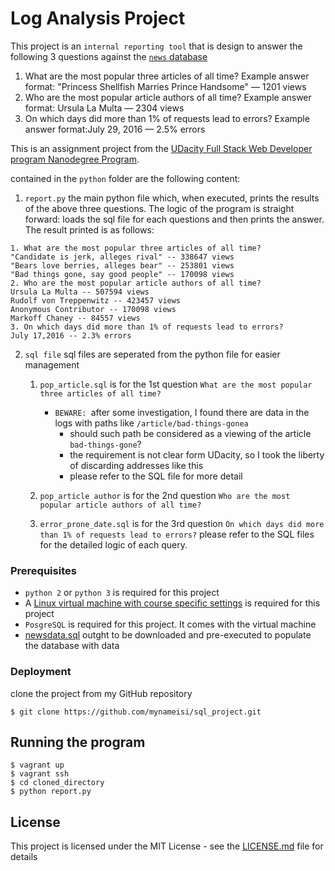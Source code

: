 # Log Analysis Project
This project is an `internal reporting tool` that is design to answer the following 3 questions against the [`news` database](https://d17h27t6h515a5.cloudfront.net/topher/2016/August/57b5f748_newsdata/newsdata.zip)
1. What are the most popular three articles of all time?
	 Example answer format: "Princess Shellfish Marries Prince Handsome" — 1201 views
2. Who are the most popular article authors of all time?
	 Example answer format: Ursula La Multa — 2304 views
3. On which days did more than 1% of requests lead to errors?
	 Example answer format:July 29, 2016 — 2.5% errors

This is an assignment project from the [UDacity Full Stack Web Developer program Nanodegree Program](https://www.udacity.com/course/full-stack-web-developer-nanodegree--nd004).

contained in the `python` folder are the following content:
1. `report.py` the main python file which, when executed, prints the results of the above three questions.
The logic of the program is straight forward: loads the sql file for each questions and then prints the answer.
The result printed is as follows:
```
1. What are the most popular three articles of all time?
"Candidate is jerk, alleges rival" -- 338647 views
"Bears love berries, alleges bear" -- 253801 views
"Bad things gone, say good people" -- 170098 views
2. Who are the most popular article authors of all time?
Ursula La Multa -- 507594 views
Rudolf von Treppenwitz -- 423457 views
Anonymous Contributor -- 170098 views
Markoff Chaney -- 84557 views
3. On which days did more than 1% of requests lead to errors?
July 17,2016 -- 2.3% errors
```
2. `sql file` sql files are seperated from the python file for easier management
   1. `pop_article.sql` is for the 1st question `What are the most popular three articles of all time?`
	    - `BEWARE: `after some investigation, I found there are data in the logs with paths like `/article/bad-things-gonea`
			- should such path be considered as a viewing of the article `bad-things-gone`?
			- the requirement is not clear form UDacity, so I took the liberty of discarding addresses like this
			- please refer to the SQL file for more detail

	 2. `pop_article author` is for the 2nd question `Who are the most popular article authors of all time?`
	 3. `error_prone_date.sql` is for the 3rd question `On which days did more than 1% of requests lead to errors?`
please refer to the SQL files for the detailed logic of each query.

### Prerequisites

- `python 2` or `python 3` is required for this project
- A [Linux virtual machine with course specific settings](https://classroom.udacity.com/nanodegrees/nd004-mena/parts/a8609286-c119-4bc5-b9c9-2a3828080114/modules/56f0f4c7-d611-4949-b8d5-e1b9df12d95f/lessons/e168714c-3584-4569-bd1f-3d623c07b0ac/concepts/14c72fe3-e3fe-4959-9c4b-467cf5b7c3a0) is required for this project
- `PosgreSQL` is required for this project. It comes with the virtual machine
- [newsdata.sql](https://d17h27t6h515a5.cloudfront.net/topher/2016/August/57b5f748_newsdata/newsdata.zip) outght to be downloaded and pre-executed to populate the database with data

### Deployment

clone the project from my GitHub repository

```
$ git clone https://github.com/mynameisi/sql_project.git
```

## Running the program

```
$ vagrant up
$ vagrant ssh
$ cd cloned_directory
$ python report.py
```

## License

This project is licensed under the MIT License - see the [LICENSE.md](LICENSE.md) file for details
